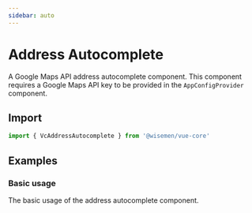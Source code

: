 ```yaml
---
sidebar: auto
---
```


# Address Autocomplete

A Google Maps API address autocomplete component. This component requires a Google Maps API key to be provided in the `AppConfigProvider` component.

## Import

```ts
import { VcAddressAutocomplete } from '@wisemen/vue-core'
```

<!-- @include: ./address-autocomplete-meta.md -->

## Examples

### Basic usage
The basic usage of the address autocomplete component.

<ComponentPreview name="address-autocomplete/simple" />